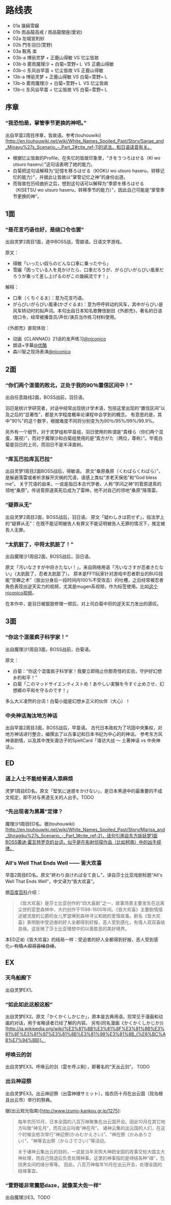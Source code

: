 # 路线表

- 01a   幾縞雪嬢
- 01b   雨品龍高戒 / 雨品龍闇座(愛宕)
- 02a   左城宮則紗
- 02b   門冬羽日(萱野)
- 03a   鞍馬 楽
- 03b-a 博丽灵梦   + 正鹿山得敏   VS 忆尘皆故
- 03b-b 雾雨魔理沙 + 白菊=萱野=Ｌ VS 正鹿山得敏
- 03b-c 东风谷早苗 + 忆尘皆故     VS 正鹿山得敏
- 13b-a 博丽灵梦   + 正鹿山得敏   VS 白菊=萱野=Ｌ
- 13b-b 雾雨魔理沙 + 白菊=萱野=Ｌ VS 忆尘皆故
- 13b-c 东风谷早苗 + 忆尘皆故     VS 白菊=萱野=Ｌ

## 序章

### “我恐怕是，掌管季节更换的神吧。”

出自早苗2周目序章，皆故语。参考(touhouwiki)[http://en.touhouwiki.net/wiki/White_Names_Spoiled_Past/Story/Sanae_and_Minayu%27s_Scenario_-_Part_2#cite_ref-1]的说法，和日语读音有关。

- 根据忆尘皆故的Profile，在失忆的皆故印象里，“きをうつろはせる（KI wo utsuro haseru）”这句话表明了她的能力。
- 白菊把这句话解释为“記憶を移ろはせる（KIOKU wo utsuro haseru，转移记忆的能力）”，并据此让皆故以“掌管记忆之神”的身份出道。
- 而皆故在历经曲折之后，想到这句话可以解释为“季節を移ろはせる（KISETSU wo utsuro haseru，转移季节的能力）”，因此自己可能是“掌管季节更换的神”。

## 1面

### “是花言巧语也好，是绕口令也罢”

出自灵梦2周目1面，道中BOSS战，雪娘语。日语文字游戏。

原文：

- 得敏「いったい奴らのどんな口車に乗ったやら」
- 雪嬢「困っている人を見かけたら、口車だろうが、がらぴいがらぴい風車だろうが乗って差し上げるのがこの幾縞流です！」

解释：

- 口車（くちぐるま）：意为花言巧语。
- がらぴいがらぴい風車(かざぐるま)：意为呼呼转动的风车，其中がらぴい是风车转动时的拟声词。本句出自日本知名歌舞伎剧目《外郎売》，著名的日语绕口令，经常被播音员/声优/演员当作练习材料使用。

《外郎売》直观体验：

- 动画《CLANNAD》21话的发声练习[@niconico](http://www.nicovideo.jp/watch/sm8195654)
- 朗读+字幕[@优酷](http://v.youku.com/v_show/id_XMzU1MDMxOTY0.html)
- 森川智之现场表演[@niconico](http://www.nicovideo.jp/watch/sm10516103)

## 2面

### “你们两个混蛋的败北，正处于我的90％置信区间中！”

出自任意路线2面，BOSS战前，羽日语。

羽日是统计学研究者，对话中经常出现统计学术语，包括这里出现的“置信区间”以及之后的“显著性”，都是大学程度概率论课程中会学到的概念。
有意思的是，其中”90%"的这个数字，根据难度不同将分别变为为90％/95%/99%/99.9%。

另外有一个细节，对于灵梦组和早苗组，羽日使用的称谓是“貴様ら（你们两个混蛋，蔑视）”，而对于魔理沙和白菊组使用的是“貴方がた（两位，尊称）”。毕竟白菊是羽日的上司，而羽日不是半泽直树。

### “库瓦巴拉库瓦巴拉”

出自灵梦1周目2面BOSS战后，得敏语。
原文“桑原桑原（くわばらくわばら）”，是躲避落雷或者祈求躲开灾祸的咒语，语感上类似“求老天保佑”和“God bless me”。
关于咒语的由来，一说是指日本古代学者、人称“学问之神”的菅原道真的领地“桑原”。传说菅原道真死后成为了雷神，他不对自己的领地“桑原”降落雷。

### “疑罪从无”

出自灵梦2周目2面，BOSS战后，羽日语。
原文「疑わしきは罰せず」，指法学上的“疑罪从无”：在既不能证明被告人有罪又不能证明被告人无罪的情况下，推定被告人无罪。

### “太肮脏了，中将太肮脏了！”

出自魔理沙1周目2面，BOSS战后，羽日语。

原文「汚いなさすが中将きたない！」，来自网络用语「汚いなさすが忍者きたない」（太肮脏了，忍者太肮脏了）。
原本是FF11玩家针对游戏中忍者职业的BUG技能“空蝉之术”（放出分身后一段时间内100%不受攻击）的吐槽，之后经常被忍者角色表现出逆天实力的视频，尤其是mugen系视频，作为标签使用。比如[这个niconico视频](http://www.nicovideo.jp/watch/sm5007915)。

在本作中，是羽日被狠狠修理一顿后，对上司白菊中将的逆天实力发出的感叹。

## 3面

### “你这个混蛋疯子科学家！”

出自魔理沙1周目3面，BOSS战前，白菊语。

原文：

- 白菊：“你这个混蛋疯子科学家！我要立即阻止你那奇怪的实验，守护好幻想乡的和平！”
- 白菊「このマッドサイエンティストめ！あやしい実験を今すぐ止めさせ、幻想郷の平和を守るのです！」

多么大义凌然的台词！白菊小姐是幻想乡正义的伙伴（大心）！

### 中央神话淘汰地方神话

出自早苗2周目3面，BOSS战后，早苗语。
古代日本政权为了巩固中央集权，对地方神话进行整合，编撰出了以古事记和日本书纪为中心的的神话。
参考东方风神录剧情，以及其中洩矢诹访子的SpellCard「诹访大战 ～ 土著神话 vs 中央神话」。

## ED

### 道上人士不能给普通人添麻烦

灵梦1周目ED名。原文「堅気に迷惑をかけない」，是日本黑道中的最重要的不成文规定，即不对与黑道无关的人出手。TODO

### “先出现者为黑幕”定律？

魔理沙1周目ED名。据(touhouwiki)[http://en.touhouwiki.net/wiki/White_Names_Spoiled_Past/Story/Marisa_and_Shiragiku%27s_Scenario_-_Part_1#cite_ref-2]，该句引用自东方妖妖梦1面BOSS蕾迪·霍瓦特罗克的台词，似乎是在影射侦探作品（比如柯南）中的凶手规律。

### All's Well That Ends Well —— 皆大欢喜

早苗2周目ED名。原文“終わり良ければ全て良し”，译自莎士比亚戏剧标题“All's Well That Ends Well”，中文译为“皆大欢喜”。

据[百度百科](http://baike.baidu.com/subview/85286/6190542.htm)介绍：

> 《皆大欢喜》是莎士比亚创作的“四大喜剧”之一，故事场景主要发生在远离尘世的亚登森林中，大约创作于1598-1600年间。《皆大欢喜》主要剧情描述被流放的公爵的女儿罗瑟琳到森林寻父和她的爱情故事。剧名《皆大欢喜》表明剧中受迫害的好人全都得到好报，恶人受到感化，有情人双双喜结良缘。这反映了莎士比亚理想中的以善胜恶的美好境界。

本ED正如《皆大欢喜》的结局一样：受迫害的好人全都得到好报，恶人受到感化~~，有情人双双喜结良缘~~。

## EX

### 天鸟船殿下
出自灵梦EX1。

### “如此如此这般这般”

出自灵梦EX2。原文「かくかくしかじか」，原本是古典用语，现常见于漫画和动画的对话，用于省略读者已经了解的内容。
另有(同名漫画《かくかくしかじか》)[http://ja.wikipedia.org/wiki/%E3%81%8B%E3%81%8F%E3%81%8B%E3%81%8F%E3%81%97%E3%81%8B%E3%81%98%E3%81%8B_(%E6%BC%AB%E7%94%BB)]。

### 呼唤云的剑

出自灵梦EX3。呼唤云的剑（雲を呼ぶ剣），即著名的“天丛云剑”。
TODO

### 出云神迎祭

出自灵梦EX3。出云神迎祭（出雲神様サミット），指农历十月在出云国（现岛根县出云市）举行的祭典。

据(出云观光指南)[http://www.izumo-kankou.gr.jp/1275]:
> 每年农历10月，日本全国的八百万神聚集在出云国开会。因此10月在其它地方叫做“神无月”，而在出云叫做“神在月”。
> 诸神云集的出云国的人们，在这个时候会依次举行“神迎祭(かみむかえさい)”、“神在祭（かみありさい）”、“神等去出祭（からさでさい）”等活动。
> 
> 关于诸神云集出云的目的，一说是当年天照大神把全国的政事交给大国主大神处理，而自己隐退后负责处理神事。这里的神事指的是缔结各种“缘”，包括男女间的缘分等等。
> 因此，八百万神每年10月在出云开会，处理全国的结缘事宜。

### “萱野姬非常震怒daze，就像某大佐一样”

出自魔理沙E3。TODO